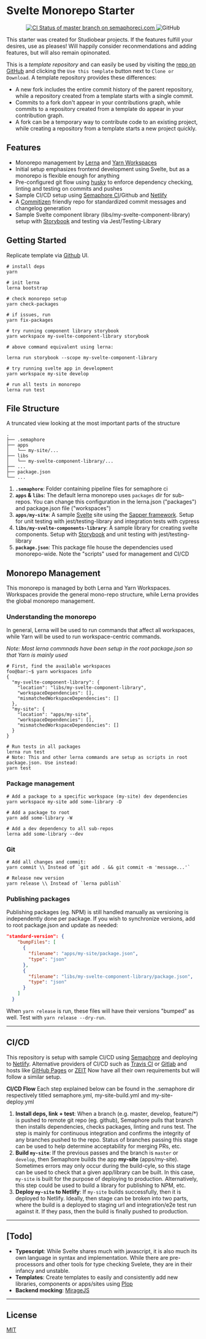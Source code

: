 # Svelte Monorepo Starter

<p align="center">
  <a href="https://studiobear.semaphoreci.com/badges/svelte-monorepo-starter/branches/master">
    <img src="https://studiobear.semaphoreci.com/badges/svelte-monorepo-starter/branches/master.svg?style=shields" alt="CI Status of master branch on semaphoreci.com" />
  </a>
  <img alt="GitHub" src="https://img.shields.io/github/license/Studiobear/svelte-monorepo-starter">
</p>

This starter was created for Studiobear projects. If the features fulfill your desires, use as pleases! Will happily consider reconmendations and adding features, but will also remain opinonated.

This is a _template repository_ and can easily be used by visiting the [repo on GitHub](https://github.com/Studiobear/svelte-monorepo-starter) and clicking the `Use this template` button next to `Clone or Download`. A template repository provides these differences:

- A new fork includes the entire commit history of the parent repository, while a repository created from a template starts with a single commit.
- Commits to a fork don't appear in your contributions graph, while commits to a repository created from a template do appear in your contribution graph.
- A fork can be a temporary way to contribute code to an existing project, while creating a repository from a template starts a new project quickly.

## Features

- Monorepo management by [Lerna](https://lerna.js.org/) and [Yarn Workspaces](https://yarnpkg.com/features/workspaces)
- Initial setup emphasizes frontend development using Svelte, but as a monorepo is flexible enough for anything
- Pre-configured git flow using [husky](https://github.com/typicode/husky) to enforce dependency checking, linting and testing on commits and pushes
- Sample CI/CD setup using [Semaphore CI](https://semaphoreci.com)/Github and [Netlify](https://.netlify.com)
- A [Commitizen](https://github.com/commitizen/cz-cli) friendly repo for standardized commit messages and changelog generation
- Sample Svelte component library (libs/my-svelte-component-library) setup with [Storybook](https://storybook.js.org/) and testing via Jest/Testing-Library

## Getting Started

Replicate template via [Github](https://github.com/Studiobear/svelte-monorepo-starter) UI.

```
# install deps
yarn

# init lerna
lerna bootstrap

# check monorepo setup
yarn check-packages

# if issues, run
yarn fix-packages

# try running component library storybook
yarn workspace my-svelte-component-library storybook

# above command equivalent using lerna:

lerna run storybook --scope my-svelte-component-library

# try running svelte app in development
yarn workspace my-site develop

# run all tests in monorepo
lerna run test

```

## File Structure

A truncated view looking at the most important parts of the structure

    .
    ├── .semaphore
    ├── apps
    │   └── my-site/...
    ├── libs
    │   └── my-svelte-component-library/...
    ├── ...
    ├── package.json
    └── ...

1.  **`.semaphore`**: Folder containing pipeline files for semaphore ci
2.  **`apps` & `libs`**: The default lerna monorepo uses `packages` dir for sub-repos. You can change this configuration in the lerna.json ("packages") and package.json file ("workspaces")
3.  **`apps/my-site`**: A sample [Svelte](https://svelte.dev/) site using the [Sapper framework](https://sapper.svelte.dev/). Setup for unit testing with jest/testing-library and integration tests with cypress
4.  **`libs/my-svelte-components-library`**: A sample library for creating svelte components. Setup with [Storybook](https://storybook.js.org/) and unit testing with jest/testing-library
5.  **`package.json`**: This package file house the dependencies used monorepo-wide. Note the "scripts" used for management and CI/CD

## Monorepo Management

This monorepo is managed by both Lerna and Yarn Workspaces. Workspaces provide the general mono-repo structure, while Lerna provides the global monorepo management.

### Understanding the monorepo

In general, Lerna will be used to run commands that affect all workspaces, while Yarn will be used to run workspace-centric commands.

_Note: Most lerna commnads have been setup in the root package.json so that Yarn is mainly used_

```console
# First, find the available workspaces
foo@bar:~$ yarn workspaces info
{
  "my-svelte-component-library": {
    "location": "libs/my-svelte-component-library",
    "workspaceDependencies": [],
    "mismatchedWorkspaceDependencies": []
  },
  "my-site": {
    "location": "apps/my-site",
    "workspaceDependencies": [],
    "mismatchedWorkspaceDependencies": []
  }
}

# Run tests in all packages
lerna run test
# Note: This and other lerna commands are setup as scripts in root package.json. Use instead:
yarn test

```

### Package management

```shell
# Add a package to a specific workspace (my-site) dev dependencies
yarn workspace my-site add some-library -D

# Add a package to root
yarn add some-library -W

# Add a dev dependency to all sub-repos
lerna add some-library --dev

```

### Git

```shell
# Add all changes and commit:
yarn commit \\ Instead of `git add . && git commit -m 'message...'`

# Release new version
yarn release \\ Instead of `lerna publish`
```

### Publishing packages

Publishing packages (eg. NPM) is still handled manually as versioning is independently done per package. If you wish to synchronize versions, add to root package.json and update as needed:

```json
"standard-version": {
    "bumpFiles": [
      {
        "filename": "apps/my-site/package.json",
        "type": "json"
      },
      {
        "filename": "libs/my-svelte-component-library/package.json",
        "type": "json"
      }
    ]
  }
```

When `yarn release` is run, these files will have their versions "bumped" as well. Test with `yarn release --dry-run`.

---

## CI/CD

This repository is setup with sample CI/CD using [Semaphore](semaphoreci.com/) and deploying to [Netlify](https://www.netlify.com/). Alternative providers of CI/CD such as [Travis CI](https://travis-ci.org/) or [Gitlab](https://docs.gitlab.com/ee/ci/) and hosts like [GitHub Pages](https://pages.github.com/) or [ZEIT](https://zeit.co/) Now have all their own requirements but will follow a similar setup.

**CI/CD Flow**
Each step explained below can be found in the .semaphore dir respectively titled semaphore.yml, my-site-build.yml and my-site-deploy.yml

1. **Install deps, link + test**: When a branch (e.g. master, develop, feature/\*) is pushed to remote git repo (eg. github), Semaphore pulls that branch then installs dependencies, checks packages, linting and runs test. The step is mainly for continuous integration and confirms the integrity of any branches pushed to the repo. Status of branches passing this stage can be used to help determine acceptability for merging PRs, etc.
2. **Build `my-site`**: If the previous passes and the branch is `master` or `develop`, then Semaphore builds the app **my-site** (apps/my-site). Sometimes errors may only occur during the build-cyle, so this stage can be used to check that a given app/library can be built. In this case, `my-site` is built for the purpose of deploying to production. Alternatively, this step could be used to build a library for publishing to NPM, etc.
3. **Deploy `my-site` to Netlify**: If `my-site` builds successfully, then it is deployed to Netlify. Ideally, then stage can be broken into two parts, where the build is a deployed to staging url and integration/e2e test run against it. If they pass, then the build is finally pushed to production.

---

## [Todo]

- **Typescript**: While Svelte shares much with javascript, it is also much its own language in syntax and implementation. While there are pre-processors and other tools for type checking Svelete, they are in their infancy and unstable.
- **Templates**: Create templates to easily and consistently add new libraries, components or apps/sites using [Plop](https://plopjs.com/)
- **Backend mocking**: [MirageJS](https://miragejs.com/)

---

## License

[MIT](LICENSE)

